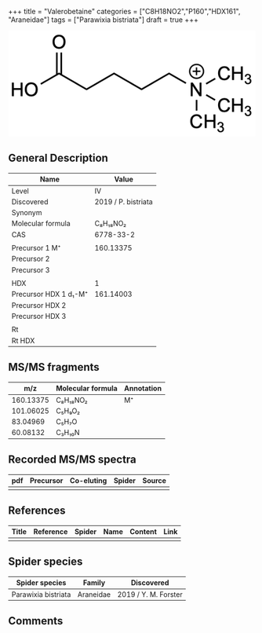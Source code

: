 +++
title = "Valerobetaine"
categories = ["C8H18NO2","P160","HDX161",
"Araneidae"]
tags = ["Parawixia bistriata"]
draft = true
+++

![](/img/Valerobetaine.png)

## General Description

| Name                   | Value               |
|------------------------|---------------------|
| Level                  | IV                  |
| Discovered             | 2019 / P. bistriata |
| Synonym                |                     |
| Molecular formula      | C₈H₁₈NO₂            |
| CAS                    | 6778-33-2           |
|                        |                     |
| Precursor 1  M⁺        | 160.13375           |
| Precursor 2            |                     |
| Precursor 3            |                     |
|                        |                     |
| HDX                    | 1                   |
| Precursor HDX 1  d₁-M⁺ | 161.14003           |
| Precursor HDX 2        |                     |
| Precursor HDX 3        |                     |
|                        |                     |
| Rt                     |                     |
| Rt HDX                 |                     |

## MS/MS fragments

| m/z       | Molecular formula | Annotation |
|-----------|-------------------|------------|
| 160.13375 | C₈H₁₈NO₂          | M⁺         |
| 101.06025 | C₅H₉O₂            |            |
| 83.04969  | C₅H₇O             |            |
| 60.08132  | C₃H₁₀N            |            |

## Recorded MS/MS spectra

| pdf | Precursor | Co-eluting | Spider | Source |
|-----|-----------|------------|--------|--------|
|     |           |            |        |        |

## References

| Title | Reference | Spider | Name | Content | Link |
|-------|-----------|--------|------|---------|------|
|       |           |        |      |         |      |

## Spider species

| Spider species      | Family    | Discovered           |
|---------------------|-----------|----------------------|
| Parawixia bistriata | Araneidae | 2019 / Y. M. Forster |

## Comments
